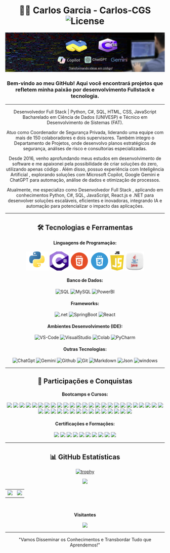<div align="center">
 
 # 👨‍💻 Carlos Garcia - Carlos-CGS  ![License](https://img.shields.io/github/license/Carlos-CGS/Carlos-CGS?style=flat)
 <img src="Capa2025.png">
 
### Bem-vindo ao meu GitHub! Aqui você encontrará projetos que refletem minha paixão por desenvolvimento Fullstack e tecnologia.

---

Desenvolvedor Full Stack | Python, C#, SQL, HTML, CSS, JavaScript\
Bacharelado em Ciência de Dados (UNIVESP) e Técnico em Desenvolvimento de Sistemas (FAT).

Atuo como Coordenador de Segurança Privada, liderando uma equipe com mais de 150 colaboradores e dois supervisores. Também integro o Departamento de Projetos, onde desenvolvo planos estratégicos de segurança, análises de risco e consultorias especializadas.

Desde 2016, venho aprofundando meus estudos em desenvolvimento de software e me apaixonei pela possibilidade de criar soluções do zero, utilizando apenas código . Além disso, possuo experiência com Inteligência Artificial , explorando soluções com Microsoft Copilot, Google Gemini e ChatGPT para automação, análise de dados e otimização de processos.

Atualmente, me especializo como Desenvolvedor Full Stack , aplicando em conhecimentos Python, C#, SQL, JavaScript, React.js e .NET para desenvolver soluções escaláveis, eficientes e inovadoras, integrando IA e automação para potencializar o impacto das aplicações.

---

## 🛠 Tecnologias e Ferramentas
#### Linguagens de Programação:
<img src="https://github.com/Carlos-CGS/Projeto-AssistenteBusca/blob/main/img/python.png" height="60"/>
<img src="https://github.com/Carlos-CGS/Projeto-AssistenteBusca/blob/main/img/csharp.png" height="60"/>
<img src="https://github.com/Carlos-CGS/Projeto-AssistenteBusca/blob/main/img/html.png" height="60"/>
<img src="https://github.com/Carlos-CGS/Projeto-AssistenteBusca/blob/main/img/css.png" height="60"/>
<img src="https://github.com/Carlos-CGS/Projeto-AssistenteBusca/blob/main/img/javascript.png" height="60"/>
<img src="https://github.com/Carlos-CGS/Projeto-AssistenteBusca/blob/main/img/java.png" height="60"/>


#### Banco de Dados:
![SQL](https://img.shields.io/badge/-SQL-000?style=for-the-badge&logo=MySQL&logoColor=white) 
![MySQL](https://img.shields.io/badge/MySQL-005C84?style=for-the-badge&logo=mysql&logoColor=white) 
![PowerBI](https://img.shields.io/badge/PowerBI-F2C811?style=for-the-badge&logo=Power%20BI&logoColor=white)

#### Frameworks:
![.net](https://img.shields.io/badge/.NET-512BD4?style=for-the-badge&logo=dotnet&logoColor=white)
![SpringBoot](https://img.shields.io/badge/Spring_Boot-F2F4F9?style=for-the-badge&logo=spring-boot)
![React](https://img.shields.io/badge/-React-61DAFB?style=for-the-badge&logo=react&logoColor=ffffff)

#### Ambientes Desenvolvimento (IDE):
![VS-Code](https://img.shields.io/badge/VSCode-0078D4?style=for-the-badge&logo=visual%20studio%20code&logoColor=white)
![VisualStudio](https://img.shields.io/badge/Visual_Studio-5C2D91?style=for-the-badge&logo=visual%20studio&logoColor=white)
![Colab](https://img.shields.io/badge/Colab-F9AB00?style=for-the-badge&logo=googlecolab&color=525252)
![PyCharm](https://img.shields.io/badge/PyCharm-000000.svg?&style=for-the-badge&logo=PyCharm&logoColor=white)

#### Outras Tecnologias:
![ChatGpt](https://img.shields.io/badge/ChatGPT-74aa9c?style=for-the-badge&logo=openai&logoColor=white)
![Gemini](https://img.shields.io/badge/Gemini-8E75B2?style=for-the-badge&logo=googlebard&logoColor=fff)
![Github](https://img.shields.io/badge/github%20-%23121011.svg?&style=for-the-badge&logo=github&logoColor=white) 
![Git](https://img.shields.io/badge/git%20-%23F05033.svg?&style=for-the-badge&logo=git&logoColor=white) 
![Markdown](https://img.shields.io/badge/Markdown-000000?style=for-the-badge&logo=markdown&logoColor=white) 
![Json](https://img.shields.io/badge/json-5E5C5C?style=for-the-badge&logo=json&logoColor=white)
![windows](https://img.shields.io/badge/Windows-0078D6?style=for-the-badge&logo=windows&logoColor=white)

---

## 🚀 Participações e Conquistas

#### Bootcamps e Cursos:
[<img src="https://assets.dio.me/IeEuXP8J4jx7Pf6czAvuvQ0josS2B6iAQG_tqMYkbbE/f:webp/h:413/q:80/w:413/L3JhbmtpbmcvMTI2MjIyOTQtODU5Zi00MDU3LTgxNWUtYmE0NTM4NmRlNTZhLnBuZw" height="50"></a>](https://hermes.dio.me/certificates/XP2ZNU10.pdf)
[<img src="https://assets.dio.me/UhhZ_70STvHrgeRtPEXu6Qjz8FXY4Pm5xB4_2nDAEB0/f:webp/h:413/q:80/w:413/L3JhbmtpbmcvMDljZjNmMDgtMDRjNC00MzFhLThhNTQtMzdlZDVmNDRjYTk2LnBuZw" height="50"></a>](https://hermes.dio.me/certificates/NWSRFEVF.pdf)
[<img src="https://assets.dio.me/Qltudbj67Pk5X65uSbgi4kZ3uBKQ_EX1_PRRyhs5c8Y/f:webp/h:413/q:80/w:413/L3JhbmtpbmcvYjEwZDExM2ItMjIzNS00YTc5LWEzNGQtYjE4MmQ3NTI3MWZhLnBuZw" height="50"></a>](https://hermes.dio.me/certificates/N2P3HT6G.pdf)
[<img src="https://assets.dio.me/bYmLieBRSBhgW5_7gGTMhALmof0va49CEFhD9iMSv3o/f:webp/h:413/q:80/w:413/L3JhbmtpbmcvOTFiNWY3NzktNWJkYy00YzgwLWJkNWUtYjNjMzczOThlYWQ0LnBuZw" height="50"></a>](https://hermes.dio.me/certificates/1TTJRJMR.pdf)
[<img src="https://assets.dio.me/05lp_QMscnXbwqDy0YKZt4Mg1MDB3UE63LK9JQabPSc/f:webp/h:413/q:80/w:413/L3JhbmtpbmcvZDYzOTViNWQtNjdjOC00ZjhmLTljOGEtYzg2YjcyYjE4MjdhLnBuZw" height="50"></a>](https://hermes.dio.me/certificates/V2FZ7ZDB.pdf)
[<img src="https://assets.dio.me/PLhLlL0UBjln8UIkXMJxvhDslnCEG2Lp63tHK4uMDr8/f:webp/h:413/q:80/w:413/L3JhbmtpbmcvNTU4MGVjZGMtYmI4Zi00NWIwLWI5MjgtNTAxYjA3NDdmMjMxLnBuZw" height="50"></a>](https://hermes.dio.me/certificates/SGESUAXX.pdf)
[<img src="https://assets.dio.me/w_aw33GiCnqh4hlVcI3Ey9tAeh1Lm-wm9BMaVbwTyC4/f:webp/h:413/q:80/w:413/L3JhbmtpbmcvNzk4NzViZDgtMzA0Yy00YmJkLTlhMTMtODc3YmQxZDI2NDkyLnBuZw" height="50"></a>](https://hermes.dio.me/certificates/CLSYSDQN.pdf)
[<img src="https://assets.dio.me/r2jBLXv9dGRnKkngouzdw44d3Mj7mLfTPx7LFVtkHKs/f:webp/h:413/q:80/w:413/L3JhbmtpbmcvOGQ5OTQ5M2QtZWJlNC00OTFiLWEwNmMtZDIwMWIyMzAxMTI4LnBuZw" height="50"></a>](https://hermes.dio.me/certificates/EQVIXDY6.pdf)
[<img src="https://assets.dio.me/F6QUpCT19KAT0xr9osG0ZwH5ox39nKa08i2t-ob-YF8/f:webp/h:120/q:80/L3RyYWNrcy8xMDIxYmVhMC0yMDk0LTRmODgtYTY2MC1mNzViZmQ0NDVjNDUucG5n" height="50"></a>](https://hermes.dio.me/certificates/ZO97S88N.pdf)
[<img src="https://assets.dio.me/IZFwGHO3xaT7_edB13S-swDxAb_oHUYPGzyAHuAEeew/f:webp/h:413/q:80/w:413/L3JhbmtpbmcvN2VmMjRlYjctNGFmNy00NWQ2LWI0Y2YtOGM4ODhhMWE2ZDgwLnBuZw" height="50"></a>](https://hermes.dio.me/certificates/VWENIMGL.pdf)
[<img src="https://assets.dio.me/rxyKbq0KWMaVYiJP_8Etfi0wac-blkSEi_g74BBAp4M/f:webp/h:413/q:80/w:413/L3JhbmtpbmcvZDE1ZmU4YzYtZTg5OC00ZjllLTgxOWUtYTNkZTU1MzMxMDk2LnBuZw" height="50"></a>](https://hermes.dio.me/certificates/MDSDLCPI.pdf)
[<img src="https://assets.dio.me/FHX59vC4u9ByCKVz1IJK-oMl65LfL8TENe14fLdmV-o/f:webp/h:413/q:80/w:413/L3JhbmtpbmcvNTQxNGE0ZmUtMTM2Ny00ODk0LWFmZGQtOTVlM2JkMWQ0YTUxLnBuZw" height="50"></a>](https://hermes.dio.me/certificates/3EU02QOP.pdf)
[<img src="https://assets.dio.me/iA6Q1Vin_WRYRaRxh4OsrF0jVnjWd0RC0yjMrYvMrQM/f:webp/h:413/q:80/w:413/L3JhbmtpbmcvNjA1NzliMGYtMDM5YS00NmI4LTg2YjYtMjE3ZGU1ZGU4OWFjLnBuZw" height="50"></a>](https://hermes.dio.me/certificates/UUBJ5OUS.pdf)
[<img src="https://assets.dio.me/L2Lk8puSQIFoySTrBB582IWoZ-xlY9KdK_9ncHx-Onk/f:webp/h:413/q:80/w:413/L3JhbmtpbmcvYTgzZjNlMDMtZWQwNi00OThmLWI4ZjktZGQ2NjNlOTRiYjc5LnBuZw" height="50"></a>](https://hermes.dio.me/certificates/B94K2NI8.pdf)
[<img src="https://assets.dio.me/kyM2lTKV1pkxFDtV4gAZ0Ub703CGFfXopKX64pUvpaI/f:webp/h:413/q:80/w:413/L3JhbmtpbmcvZmE2ZjJmYzktMDk3YS00Y2U3LTgxODEtNjBmNGRmYzZkZGI3LnBuZw" height="50"></a>](https://hermes.dio.me/certificates/DMX9UZ6S.pdf)
[<img src="https://assets.dio.me/u6Ybb3oH8W5AHaJS_VGQ5SRwiXGXXF3eloJOkaC8knU/f:webp/h:413/q:80/w:413/L3JhbmtpbmcvOTM0Yjk3NmYtZTEwMi00NzNlLTg3MWYtOWVhNWYxZGY4NzZlLnBuZw" height="50"></a>](https://hermes.dio.me/certificates/FOCVETHW.pdf)
[<img src="https://assets.dio.me/WZJSKdzJr113C_qiFfhHn_wH9YGPubVIuxR3XOKk3m8/f:webp/h:413/q:80/w:413/L3JhbmtpbmcvZmIxMTk5ZTUtM2FiNy00ODYzLWI2NjYtMmVjN2JiMjNlNzRmLnBuZw" height="55"></a>](https://hermes.dio.me/certificates/WTYKAEUX.pdf)
[<img src="https://assets.dio.me/LQztstYC-_9DhdUaqgGeMeHyWTEnXlwqZyVNTJBDpwI/f:webp/h:413/q:80/w:413/L3JhbmtpbmcvNjFlYTc2ZGQtMDgxOS00NDIzLWI0ZDAtZDkwZDFhZGVhMjk2LnBuZw" height="50"></a>](https://hermes.dio.me/certificates/SVTACDD1.pdf)
[<img src="https://assets.dio.me/8O4Ov__246yP1m1GMFj94m2LxxG3lPwaLMlIdRMDzdE/f:webp/h:120/q:80/L3RyYWNrcy8yNjExMzViOS02N2M5LTQ0MjktYWQyZC00MThjMTFmMWMzNGYucG5n" height="50"></a>](https://hermes.dio.me/certificates/BZ9TAMEY.pdf)
[<img src="https://hermes.dio.me/tracks/e0b4ad51-a4c7-4e61-a683-c04f6d376e9c.png" height="50"></a>](https://hermes.dio.me/certificates/SSQ4FSPO.pdf)
[<img src="https://hermes.dio.me/tracks/0cb208b8-6bf4-454b-9b12-9e9418ad0356.png" height="50"></a>](https://www.dio.me/certificate/7VRG2NTW/share)
[<img src="https://hermes.dio.me/tracks/84b2d685-23f9-4729-9e3c-28cb84a39b38.png" height="50"></a>](https://www.dio.me/certificate/GUZQESX3/share)
[<img src="https://hermes.dio.me/tracks/648ef080-6c4b-4e54-bf72-34f62030f350.png" height="50"></a>](https://www.dio.me/certificate/J7LMDVM4/share)
[<img src="https://hermes.dio.me/tracks/02ee8de6-37e2-4be7-872d-0d7d94910cae.png" height="50"></a>](https://web.dio.me/track/8f3056da-5877-40e1-bd15-de9ae4d9885d?tab=path)
[<img src="https://hermes.dio.me/tracks/1fd7a7da-ba42-417c-a4de-2f0c2f0622b6.png" height="50"></a>](https://www.dio.me/certificate/0HBJXLUF/share)
[<img src="https://hermes.dio.me/tracks/0136518c-68d6-4198-bdbe-6d982c3a1261.png" height="50"></a>](https://web.dio.me/track/bootcamp-squadio)
[<img src="https://hermes.dio.me/tracks/4d998d5c-36c1-497b-8da0-8db465c820eb.png" height="50"></a>](https://web.dio.me/track/microsoft-azure-ai-fundamentals)
[<img src="https://raw.githubusercontent.com/patrickwebsdev/Encriptador-Oracle-Alura/master/img/one.png" height="40"></a>](https://cursos.alura.com.br/formacao-logica-de-programacao-turma-6-oracle-one)
[<img src="https://hermes.dio.me/tracks/b092559f-ec20-4401-83e5-d98b6278b7b1.png" height="50"></a>](https://web.dio.me/track/b9ac7102-6e15-42c4-9081-c8b869e7b04a?tab=path)
[<img src="https://static-cdn.myedools.com/org-6988%2Fschool-7227%2F84c9f4eaf08ecb0c30bf4d05e5fd77be%2F2021.11.16_-_cc50_128x128.png" height="50"/></a>](https://estudarfora.org.br/cursos/cc50/)
[<img src="https://hermes.dio.me/tracks/6bb40420-5f89-4902-8df7-3399674d9d84.png" height="50"></a>](https://web.dio.me/track/decola-tech-avanade-net-developer?tab=path)
[<img src="https://hermes.dio.me/tracks/83f8150a-6429-4c1a-9207-d5bff610f647.png" height="50"/></a>](https://web.dio.me/track/potencia-tech-ifood-desenvolvimento-de-jogos?tab=path)
[<img src="https://hermes.dio.me/tracks/bad97784-9de1-469b-9409-80343b69b50b.png" height="50"/></a>](https://web.dio.me/track/bootcamp-wex-desenvolvimento-net-e-qa)
[<img src="https://hermes.dio.me/tracks/f5dba255-da18-427a-a02a-ca11a339c1cd.png" height="50"/></a>](https://web.dio.me/track/potencia-tech-powered-ifood-ciencias-de-dados-com-python)
[<img src="https://hermes.dio.me/tracks/03253ff0-95b9-4904-84e7-2063e9d6cb26.png" height="50"/></a>](https://web.dio.me/track/santander-bootcamp-2023-ciencia-de-dados-com-python)
[<img src="https://hermes.dio.me/tracks/4c796cee-bef5-4048-8fbe-260527c11f45.png" height="50"/></a>](https://web.dio.me/track/bootcamp-tqi-kotlin)
[<img src="https://hermes.dio.me/tracks/5443980d-31cb-4a9f-8dbd-065773810c04.png" height="50"/></a>](https://web.dio.me/track/orange-tech-backend)
[<img src="https://hermes.dio.me/tracks/041777d8-a929-4126-a914-08e69ed3f731.png" height="50"/></a>](https://web.dio.me/track/kotlin-experience)
[<img src="https://hermes.dio.me/tracks/12da0c17-5b91-4e81-b6e9-92e3ee3b83f6.png" height="50"/></a>](https://web.dio.me/track/trainee-grupo-carrefour-brasil-lideranca-negra)
[<img src="https://hermes.dio.me/tracks/9a1e80de-6b42-4f59-97be-15e1493aa96f.png" height="50"/></a>](https://web.dio.me/track/pottencial-net-developer)

#### Certificações e Formações:
[<img src="https://assets.dio.me/DSTU_-zep4rU4JceDp5Bsc62O7pD65ise53xYO9cJm4/f:webp/h:120/q:80/L3RyYWNrcy9lY2EwMjEzMS1lYjZiLTQ2ZWQtOWEyOC1mNmVlNTk3YWVhNTYucG5n" height="50"></a>](https://hermes.dio.me/certificates/NDEBNJER.pdf)
[<img src="https://assets.dio.me/N3ET28fsUKPyJZb6mh6vdqhVziWjbk3xPNlE_velBWs/f:webp/h:120/q:80/L3RyYWNrcy85NzIyOTdkYy00MzU3LTRhZjQtYWJlYS04OWEzODg1M2E5NDkucG5n" height="50"></a>](https://hermes.dio.me/certificates/LE7E3NMC.pdf)
[<img src="https://images.credly.com/size/110x110/images/024d0122-724d-4c5a-bd83-cfe3c4b7a073/image.png" height="50"></a>](https://www.credly.com/badges/dd770403-b985-4b9a-ad14-711dce728c97/public_url)
[<img src="https://hermes.dio.me/tracks/4deb40de-7fb6-4229-a6a5-97185381d577.png" height="50"></a>](https://hermes.dio.me/certificates/SHYYQMRK.pdf)
[<img src="https://hermes.dio.me/tracks/5d55a4ec-ef34-4222-830f-18dea83ba393.png" height="50"></a>](https://hermes.dio.me/certificates/53OXVZRG.pdf)
[<img src="https://hermes.dio.me/tracks/a736ef42-0d2f-4079-adb4-25c55c85ba2b.png" height="50"></a>](https://hermes.dio.me/certificates/APNBUNKW.pdf)
[<img src="https://micheletaverna.info/wp-content/uploads/2021/09/ssyb-six-sigma-yellow-belt-281x300.webp" height="50"></a>](https://c46e136a583f7e334124-ac22991740ab4ff17e21daf2ed577041.ssl.cf1.rackcdn.com/Certificate/SixSigmaYellowBelt-CarlosHenriqueGarciaSoares-884912.pdf)
[<img src="https://www.scrumstudy.com/Scrum-Images/brand-logo/badge-SFC.png" height="50"/></a>](https://www.scrumstudy.com/certification/verify?type=SFC&number=1004566)
[<img src="https://images.credly.com/size/340x340/images/771cff46-3573-4d12-bfd8-528745f00957/GCC_badge_PGM_1000x1000.png" height="50"/></a>](https://www.credly.com/badges/92330b0c-f085-4930-88a6-c47abfa33459/public_url)
[<img src="https://hermes.dio.me/tracks/169e3d0f-263a-4efb-86c5-244bdf1ce8d6.png" height="50"/></a>](https://web.dio.me/track/formacao-dotnet-developer)

---
## 📊 GitHub Estatísticas
[![trophy](https://github-profile-trophy.vercel.app/?username=Carlos-CGS&theme=onedark&no-frame=true&row=2&column=3)](https://github.com/ryo-ma/github-profile-trophy)


 <img src="https://capsule-render.vercel.app/api?type=waving&color=gradient&height=130&width=200%&section=footer"/>

<table cellpadding="0">
  <tr style="padding: 0">
    <!-- GitHub Stats Card -->  
    <td valign="top"><img height="200" src="https://github-readme-stats.vercel.app/api?username=carlos-cgs&show_icons=true&theme=radical#gh-dark-mode-only"/></td>
    <!-- GitHub Top Language Card -->
    <td valign="top"><img height="200" src="https://github-readme-stats.vercel.app/api/top-langs/?username=carlos-cgs&layout=compact&theme=radical&custom_title=Languages"/></td>
  </tr>
</table>

<div align="center">
<br><p align="centre"><b>Visitantes</b></p>  
<p align="center"><img align="center" src="https://profile-counter.glitch.me/{Carlos-CGS}/count.svg" /></p> 
</div>

---
"Vamos Disseminar os Conhecimentos e Transbordar Tudo que Aprendemos!"
</div>



